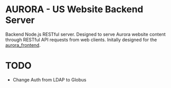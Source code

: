 # AURORA - US Website Backend Server
Backend Node.js RESTful server. Designed to serve Aurora website content through RESTful API requests from web clients. Initally designed for the [aurora_frontend](https://github.com/bryan-learn/aurora_frontend).

# TODO
* Change Auth from LDAP to Globus
